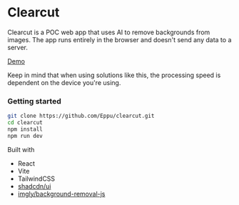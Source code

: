 # Clearcut

Clearcut is a POC web app that uses AI to remove backgrounds from images. The app runs entirely in the browser and doesn't send any data to a server.

[Demo](https://eppu.github.io/clearcut)

Keep in mind that when using solutions like this, the processing speed is dependent on the device you're using.

### Getting started

```bash
git clone https://github.com/Eppu/clearcut.git
cd clearcut
npm install
npm run dev
```

Built with

- React
- Vite
- TailwindCSS
- [shadcdn/ui](https://ui.shadcn.com/)
- [imgly/background-removal-js](https://github.com/imgly/background-removal-js)
